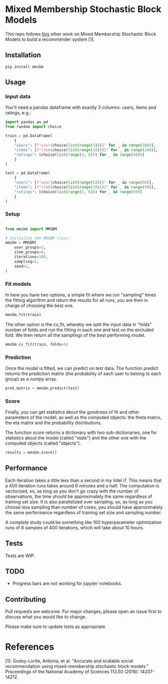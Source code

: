 # Mixed Membership Stochastic Block Models

This repo follows [this](https://github.com/agodoylo/MMSBMrecommender) 
other work on Mixed Membership Stochastic Block Models to build a recommender 
system [1].

## Installation

```
pip install mmsbm
```

## Usage

### Input data

You'll need a pandas dataframe with exactly 3 columns: users, items and ratings, e.g.:

```python
import pandas as pd
from random import choice

train = pd.DataFrame(
    {
    "users": [f"user{choice(list(range(5)))}" for _ in range(100)],
    "items": [f"item{choice(list(range(10)))}" for _ in range(100)],
    "ratings": [choice(list(range(1, 6))) for _ in range(100)]
    }
)

test = pd.DataFrame(
    {
    "users": [f"user{choice(list(range(5)))}" for _ in range(50)],
    "items": [f"item{choice(list(range(10)))}" for _ in range(50)],
    "ratings": [choice(list(range(1, 6))) for _ in range(50)]
    }
)

```

### Setup

```python

from mmsbm import MMSBM

# Initialize the MMSBM class:
mmsbm = MMSBM(
    user_groups=2,
    item_groups=4,
    iterations=500,
    sampling=5,
    seed=1,
)
```

### Fit models

In here you have two options, a simple fit where we run "sampling" times the fitting algorithm and return the results
for all runs, you are then in charge of choosing the best one. 

```python
mmsbm.fit(train)
```

The other option is the cv_fit, whereby we split the input data in "folds" number of folds
and run the fitting in each one and test on the excluded fold. We then return all the 
samplings of the best performing model.

```python
mmsbm.cv_fit(train, folds=5)
```

### Prediction

Once the model is fitted, we can predict on test data. The function predict returns
the prediction matrix (the probability of each user to belong to each group) as a numpy array.

```python
pred_matrix = mmsbm.predict(test)
```

### Score

Finally, you can get statistics about the goodness of fit and other parameters of the model, 
as well as the computed objects: the theta matrix, the eta matrix and the probability distributions.

The function score returns a dictionary with two sub-dictionaries, one for statistics about the model (called "stats") and 
the other one with the computed objects (called "objects").

```python
results = mmsbm.score()
```

## Performance

Each iteration takes a little less than a second in my Intel i7. This means that a
400 iteration runs takes around 6 minutes and a half. The computation 
is vectorized, so, as long as you don't go crazy with the number of observations, 
 the time should be approximately the same regardless of training set size. 
It is also parallelized over sampling, so, as long as you choose less sampling
than number of cores, you should have approximately the same performance 
regardless of training set size and sampling number.

A complete study could be something like 100 hyperparameter optimization runs
of 6 samples of 400 iterations, which will take about 10 hours. 

## Tests

Tests are WIP.


## TODO

- Progress bars are not working for jupyter notebooks.

## Contributing
Pull requests are welcome. For major changes, please open an issue first to discuss what you would like to change.

Please make sure to update tests as appropriate.

# References
[1]: Godoy-Lorite, Antonia, et al. "Accurate and scalable social recommendation 
using mixed-membership stochastic block models." Proceedings of the National 
Academy of Sciences 113.50 (2016): 14207-14212.
